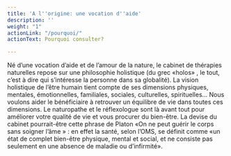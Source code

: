 ```yaml
---
title: 'A l''origine: une vocation d''aide'
description: ''
weight: "1"
actionLink: "/pourquoi/"
actionText: Pourquoi consulter?

---
```

Né d’une vocation d’aide et de l’amour de la nature, le cabinet de thérapies naturelles repose sur une philosophie holistique (du grec «holos» , le tout, c’est à dire qui s’intéresse la personne dans sa globalité). La vision holistique de l’être humain tient compte de ses dimensions physiques, mentales, émotionnelles, familiales, sociales, culturelles, spirituelles... Nous voulons aider le bénéficiaire à retrouver un équilibre de vie dans toutes ces dimensions. Le naturopathe et le réflexologue sont là avant tout pour améliorer votre qualité de vie et vous procurer du bien-être. La devise du cabinet pourrait-être cette phrase de Platon «On ne peut guérir le corps sans soigner l’âme » : en effet la santé, selon l’OMS, se définit comme «un état de complet bien-être physique, mental et social, et ne consiste pas seulement en une absence de maladie ou d’infirmité».